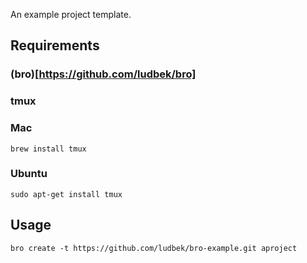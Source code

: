 An example project template.

## Requirements
### (bro)[https://github.com/ludbek/bro]
### tmux
### Mac
`brew install tmux`
### Ubuntu
`sudo apt-get install tmux`

## Usage
`bro create -t https://github.com/ludbek/bro-example.git aproject`
